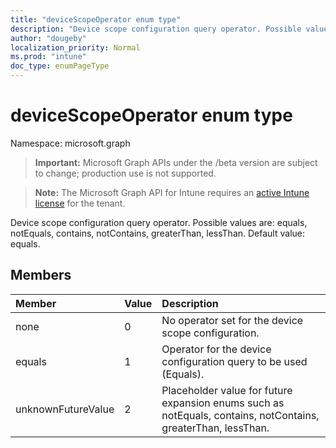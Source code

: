 ```yaml
---
title: "deviceScopeOperator enum type"
description: "Device scope configuration query operator. Possible values are: equals, notEquals, contains, notContains, greaterThan, lessThan. Default value: equals."
author: "dougeby"
localization_priority: Normal
ms.prod: "intune"
doc_type: enumPageType
---
```


# deviceScopeOperator enum type

Namespace: microsoft.graph

> **Important:** Microsoft Graph APIs under the /beta version are subject to change; production use is not supported.

> **Note:** The Microsoft Graph API for Intune requires an [active Intune license](https://go.microsoft.com/fwlink/?linkid=839381) for the tenant.

Device scope configuration query operator. Possible values are: equals, notEquals, contains, notContains, greaterThan, lessThan. Default value: equals.

## Members
|Member|Value|Description|
|:---|:---|:---|
|none|0|No operator set for the device scope configuration.|
|equals|1|Operator for the device configuration query to be used (Equals).|
|unknownFutureValue|2|Placeholder value for future expansion enums such as notEquals, contains, notContains, greaterThan, lessThan.|




